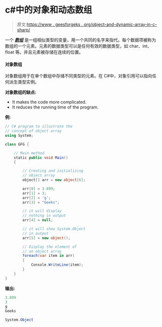 # c#中的对象和动态数组

> 原文:[https://www . geesforgeks . org/object-and-dynamic-array-in-c-sharp/](https://www.geeksforgeeks.org/object-and-dynamic-array-in-c-sharp/)

一个 ***[数组](https://www.geeksforgeeks.org/c-sharp-arrays/)*** 是一组相似类型的变量，用一个共同的名字来指代。每个数据项被称为数组的一个元素。元素的数据类型可以是任何有效的数据类型，如 char、int、float 等。并且元素被存储在连续的位置。

#### 对象数组

对象数组用于在单个数组中存储不同类型的元素。在 C#中，对象引用可以指向任何派生类型实例。

**对象数组的缺点:**

*   It makes the code more complicated.
*   It reduces the running time of the program.

**例:**

```cs
// C# program to illustrate the
// concept of object array
using System;

class GFG {

    // Main method
    static public void Main()
    {

        // Creating and initializing 
        // object array
        object[] arr = new object[6];

        arr[0] = 3.899;
        arr[1] = 3;
        arr[2] = 'g';
        arr[3] = "Geeks";

        // it will display 
        // nothing in output
        arr[4] = null;

        // it will show System.Object
        // in output
        arr[5] = new object();

        // Display the element of 
        // an object array
        foreach(var item in arr)
        {
            Console.WriteLine(item);
        }
    }
}
```

**输出:**

```cs
3.899
3
g
Geeks

System.Object

```